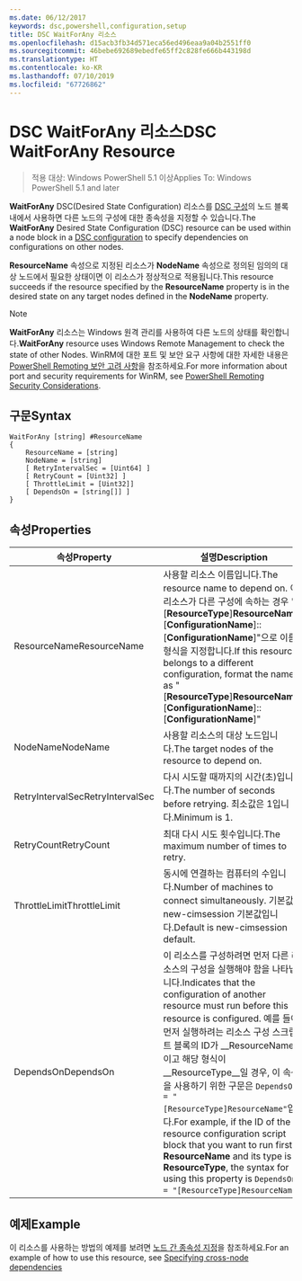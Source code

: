 ```yaml
---
ms.date: 06/12/2017
keywords: dsc,powershell,configuration,setup
title: DSC WaitForAny 리소스
ms.openlocfilehash: d15acb3fb34d571eca56ed496eaa9a04b2551ff0
ms.sourcegitcommit: 46bebe692689ebedfe65ff2c828fe666b443198d
ms.translationtype: HT
ms.contentlocale: ko-KR
ms.lasthandoff: 07/10/2019
ms.locfileid: "67726862"
---
```

# <a name="dsc-waitforany-resource"></a><span data-ttu-id="50b81-103">DSC WaitForAny 리소스</span><span class="sxs-lookup"><span data-stu-id="50b81-103">DSC WaitForAny Resource</span></span>

> <span data-ttu-id="50b81-104">적용 대상: Windows PowerShell 5.1 이상</span><span class="sxs-lookup"><span data-stu-id="50b81-104">Applies To: Windows PowerShell 5.1 and later</span></span>

<span data-ttu-id="50b81-105">**WaitForAny** DSC(Desired State Configuration) 리소스를 [DSC 구성](../../../configurations/configurations.md)의 노드 블록 내에서 사용하면 다른 노드의 구성에 대한 종속성을 지정할 수 있습니다.</span><span class="sxs-lookup"><span data-stu-id="50b81-105">The **WaitForAny** Desired State Configuration (DSC) resource can be used within a node block in a [DSC configuration](../../../configurations/configurations.md) to specify dependencies on configurations on other nodes.</span></span>

<span data-ttu-id="50b81-106">**ResourceName** 속성으로 지정된 리소스가 **NodeName** 속성으로 정의된 임의의 대상 노드에서 필요한 상태이면 이 리소스가 정상적으로 적용됩니다.</span><span class="sxs-lookup"><span data-stu-id="50b81-106">This resource succeeds if the resource specified by the **ResourceName** property is in the desired state on any target nodes defined in the **NodeName** property.</span></span>

> [!NOTE]
> <span data-ttu-id="50b81-107">**WaitForAny** 리소스는 Windows 원격 관리를 사용하여 다른 노드의 상태를 확인합니다.</span><span class="sxs-lookup"><span data-stu-id="50b81-107">**WaitForAny** resource uses Windows Remote Management to check the state of other Nodes.</span></span>
> <span data-ttu-id="50b81-108">WinRM에 대한 포트 및 보안 요구 사항에 대한 자세한 내용은 [PowerShell Remoting 보안 고려 사항](/powershell/scripting/learn/remoting/winrmsecurity?view=powershell-6)을 참조하세요.</span><span class="sxs-lookup"><span data-stu-id="50b81-108">For more information about port and security requirements for WinRM, see [PowerShell Remoting Security Considerations](/powershell/scripting/learn/remoting/winrmsecurity?view=powershell-6).</span></span>

## <a name="syntax"></a><span data-ttu-id="50b81-109">구문</span><span class="sxs-lookup"><span data-stu-id="50b81-109">Syntax</span></span>

```
WaitForAny [string] #ResourceName
{
    ResourceName = [string]
    NodeName = [string]
    [ RetryIntervalSec = [Uint64] ]
    [ RetryCount = [Uint32] ]
    [ ThrottleLimit = [Uint32]]
    [ DependsOn = [string[]] ]
}
```

## <a name="properties"></a><span data-ttu-id="50b81-110">속성</span><span class="sxs-lookup"><span data-stu-id="50b81-110">Properties</span></span>

|  <span data-ttu-id="50b81-111">속성</span><span class="sxs-lookup"><span data-stu-id="50b81-111">Property</span></span>  |  <span data-ttu-id="50b81-112">설명</span><span class="sxs-lookup"><span data-stu-id="50b81-112">Description</span></span>   |
|---|---|
| <span data-ttu-id="50b81-113">ResourceName</span><span class="sxs-lookup"><span data-stu-id="50b81-113">ResourceName</span></span>| <span data-ttu-id="50b81-114">사용할 리소스 이름입니다.</span><span class="sxs-lookup"><span data-stu-id="50b81-114">The resource name to depend on.</span></span> <span data-ttu-id="50b81-115">이 리소스가 다른 구성에 속하는 경우 "[__ResourceType__]__ResourceName__::[__ConfigurationName__]::[__ConfigurationName__]"으로 이름의 형식을 지정합니다.</span><span class="sxs-lookup"><span data-stu-id="50b81-115">If this resource belongs to a different configuration, format the name as "[__ResourceType__]__ResourceName__::[__ConfigurationName__]::[__ConfigurationName__]"</span></span>|
| <span data-ttu-id="50b81-116">NodeName</span><span class="sxs-lookup"><span data-stu-id="50b81-116">NodeName</span></span>| <span data-ttu-id="50b81-117">사용할 리소스의 대상 노드입니다.</span><span class="sxs-lookup"><span data-stu-id="50b81-117">The target nodes of the resource to depend on.</span></span>|
| <span data-ttu-id="50b81-118">RetryIntervalSec</span><span class="sxs-lookup"><span data-stu-id="50b81-118">RetryIntervalSec</span></span>| <span data-ttu-id="50b81-119">다시 시도할 때까지의 시간(초)입니다.</span><span class="sxs-lookup"><span data-stu-id="50b81-119">The number of seconds before retrying.</span></span> <span data-ttu-id="50b81-120">최소값은 1입니다.</span><span class="sxs-lookup"><span data-stu-id="50b81-120">Minimum is 1.</span></span>|
| <span data-ttu-id="50b81-121">RetryCount</span><span class="sxs-lookup"><span data-stu-id="50b81-121">RetryCount</span></span>| <span data-ttu-id="50b81-122">최대 다시 시도 횟수입니다.</span><span class="sxs-lookup"><span data-stu-id="50b81-122">The maximum number of times to retry.</span></span>|
| <span data-ttu-id="50b81-123">ThrottleLimit</span><span class="sxs-lookup"><span data-stu-id="50b81-123">ThrottleLimit</span></span>| <span data-ttu-id="50b81-124">동시에 연결하는 컴퓨터의 수입니다.</span><span class="sxs-lookup"><span data-stu-id="50b81-124">Number of machines to connect simultaneously.</span></span> <span data-ttu-id="50b81-125">기본값은 new-cimsession 기본값입니다.</span><span class="sxs-lookup"><span data-stu-id="50b81-125">Default is new-cimsession default.</span></span>|
| <span data-ttu-id="50b81-126">DependsOn</span><span class="sxs-lookup"><span data-stu-id="50b81-126">DependsOn</span></span> | <span data-ttu-id="50b81-127">이 리소스를 구성하려면 먼저 다른 리소스의 구성을 실행해야 함을 나타냅니다.</span><span class="sxs-lookup"><span data-stu-id="50b81-127">Indicates that the configuration of another resource must run before this resource is configured.</span></span> <span data-ttu-id="50b81-128">예를 들어, 먼저 실행하려는 리소스 구성 스크립트 블록의 ID가 __ResourceName__이고 해당 형식이 __ResourceType__일 경우, 이 속성을 사용하기 위한 구문은 `DependsOn = "[ResourceType]ResourceName"`입니다.</span><span class="sxs-lookup"><span data-stu-id="50b81-128">For example, if the ID of the resource configuration script block that you want to run first is __ResourceName__ and its type is __ResourceType__, the syntax for using this property is `DependsOn = "[ResourceType]ResourceName"`.</span></span>|

## <a name="example"></a><span data-ttu-id="50b81-129">예제</span><span class="sxs-lookup"><span data-stu-id="50b81-129">Example</span></span>

<span data-ttu-id="50b81-130">이 리소스를 사용하는 방법의 예제를 보려면 [노드 간 종속성 지정](../../../configurations/crossNodeDependencies.md)을 참조하세요.</span><span class="sxs-lookup"><span data-stu-id="50b81-130">For an example of how to use this resource, see [Specifying cross-node dependencies](../../../configurations/crossNodeDependencies.md)</span></span>
